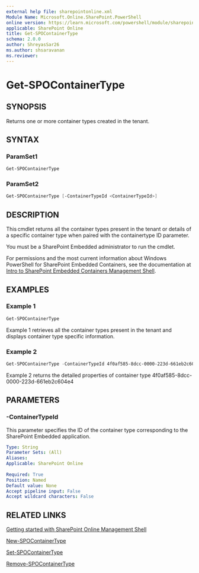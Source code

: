 ```yaml
---
external help file: sharepointonline.xml
Module Name: Microsoft.Online.SharePoint.PowerShell
online version: https://learn.microsoft.com/powershell/module/sharepoint-online/get-spocontainertype
applicable: SharePoint Online
title: Get-SPOContainerType
schema: 2.0.0
author: ShreyasSar26
ms.author: shsaravanan
ms.reviewer:
---
```


# Get-SPOContainerType

## SYNOPSIS

Returns one or more container types created in the tenant. 

## SYNTAX

### ParamSet1

```powershell
Get-SPOContainerType 
```
### ParamSet2
```powershell
Get-SPOContainerType [-ContainerTypeId <ContainerTypeId>] 
```

## DESCRIPTION

This cmdlet returns all the container types present in the tenant or details of a specific container type when paired with the containertype ID parameter. 

You must be a SharePoint Embedded administrator to run the cmdlet.

For permissions and the most current information about Windows PowerShell for SharePoint Embedded Containers, see the documentation at [Intro to SharePoint Embedded Containers Management Shell](/powershell/sharepoint/sharepoint-online/introduction-sharepoint-online-management-shell).

## EXAMPLES

### Example 1

```powershell
Get-SPOContainerType 
```

Example 1 retrieves all the container types present in the tenant and displays container type specific information.

### Example 2

```powershell
Get-SPOContainerType -ContainerTypeId 4f0af585-8dcc-0000-223d-661eb2c604e4 
```
Example 2 returns the detailed properties of container type 4f0af585-8dcc-0000-223d-661eb2c604e4 

## PARAMETERS

### -ContainerTypeId
 
This parameter specifies the ID of the container type corresponding to the SharePoint Embedded application.
```yaml
Type: String
Parameter Sets: (All)
Aliases:
Applicable: SharePoint Online
 
Required: True
Position: Named
Default value: None
Accept pipeline input: False
Accept wildcard characters: False
```
## RELATED LINKS

[Getting started with SharePoint Online Management Shell](/powershell/sharepoint/sharepoint-online/connect-sharepoint-online)

[New-SPOContainerType](./New-SPOContainerType.md)

[Set-SPOContainerType](./Set-SPOContainerType.md)

[Remove-SPOContainerType](./Remove-SPOContainerType.md)
